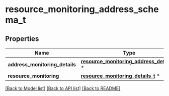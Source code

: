 # resource_monitoring_address_schema_t

## Properties
Name | Type | Description | Notes
------------ | ------------- | ------------- | -------------
**address_monitoring_details** | [**resource_monitoring_address_details_t**](resource_monitoring_address_details.md) \* |  | [optional] 
**resource_monitoring** | [**resource_monitoring_details_t**](resource_monitoring_details.md) \* |  | [optional] 

[[Back to Model list]](../README.md#documentation-for-models) [[Back to API list]](../README.md#documentation-for-api-endpoints) [[Back to README]](../README.md)


